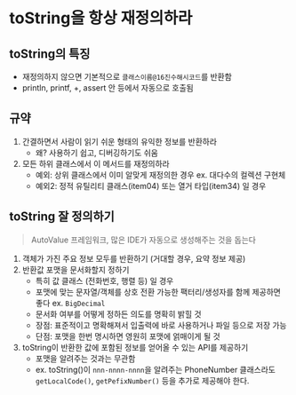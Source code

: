 # toString을 항상 재정의하라

## toString의 특징
- 재정의하지 않으면 기본적으로 `클래스이름@16진수해시코드`를 반환함
- println, printf, +, assert 안 등에서 자동으로 호출됨


## 규약
1. 간결하면서 사람이 읽기 쉬운 형태의 유익한 정보를 반환하라
    * 왜? 사용하기 쉽고, 디버깅하기도 쉬움
2. 모든 하위 클래스에서 이 메서드를 재정의하라
    * 예외: 상위 클래스에서 이미 알맞게 재정의한 경우 ex. 대다수의 컬렉션 구현체
    * 예외2: 정적 유틸리티 클래스(item04) 또는 열거 타입(item34) 일 경우


## toString 잘 정의하기
> AutoValue 프레임워크, 많은 IDE가 자동으로 생성해주는 것을 돕는다
1. 객체가 가진 주요 정보 모두를 반환하기 (거대할 경우, 요약 정보 제공)
2. 반환값 포맷을 문서화할지 정하기
    * 특히 값 클래스 (전화번호, 행렬 등) 일 경우
    * 포맷에 맞는 문자열/객체를 상호 전환 가능한 팩터리/생성자를 함께 제공하면 좋다 ex. `BigDecimal`
    * 문서화 여부를 어떻게 정하든 의도를 명확히 밝힐 것
    * 장점: 표준적이고 명확해져서 입출력에 바로 사용하거나 파일 등으로 저장 가능
    * 단점: 포맷을 한번 명시하면 영원히 포맷에 얽매이게 될 것
3. toString이 반환한 값에 포함된 정보를 얻어올 수 있는 API를 제공하기
    * 포맷을 알려주는 것과는 무관함
    * ex. toString()이 `nnn-nnnn-nnnn`을 알려주는 PhoneNumber 클래스라도 `getLocalCode()`, `getPefixNumber()` 등을 추가로 제공해야 한다.